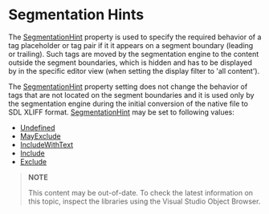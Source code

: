 Segmentation Hints
==

The [SegmentationHint](../../api/filetypesupport/Sdl.FileTypeSupport.Framework.NativeApi.SegmentationHint.yml) property is used to specify the required behavior of a tag placeholder or tag pair if it it appears on a segment boundary (leading or trailing). Such tags are moved by the segmentation engine to the content outside the segment boundaries, which is hidden and has to be displayed by in the specific editor view (when setting the display filter to 'all content').

The [SegmentationHint](../../api/filetypesupport/Sdl.FileTypeSupport.Framework.NativeApi.SegmentationHint.yml) property setting does not change the behavior of tags that are not located on the segment boundaries and it is used only by the segmentation engine during the initial conversion of the native file to SDL XLIFF format. [SegmentationHint](../../api/filetypesupport/Sdl.FileTypeSupport.Framework.NativeApi.SegmentationHint.yml#fields) may be set to following values:

* [Undefined](../../api/filetypesupport/Sdl.FileTypeSupport.Framework.NativeApi.SegmentationHint.yml#fields)
* [MayExclude](../../api/filetypesupport/Sdl.FileTypeSupport.Framework.NativeApi.SegmentationHint.yml#fields)
* [IncludeWithText](../../api/filetypesupport/Sdl.FileTypeSupport.Framework.NativeApi.SegmentationHint.yml#fields)
* [Include](../../api/filetypesupport/Sdl.FileTypeSupport.Framework.NativeApi.SegmentationHint.yml#fields)
* [Exclude](../../api/filetypesupport/Sdl.FileTypeSupport.Framework.NativeApi.SegmentationHint.yml#fields)

>**NOTE**
>
> This content may be out-of-date. To check the latest information on this topic, inspect the libraries using the Visual Studio Object Browser.